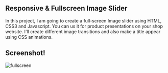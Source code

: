 ## Responsive & Fullscreen Image Slider

In this project, I am going to create a full-screen Image slider using HTML, CSS3 and Javascript.
You can us it for product presentations on your shop website.
I'll create different image transitions and also make a title appear using CSS animations.

## Screenshot!


![fullscreen](https://user-images.githubusercontent.com/67471717/118957598-49cb2500-b97e-11eb-9cbd-26571b093e3a.PNG)
